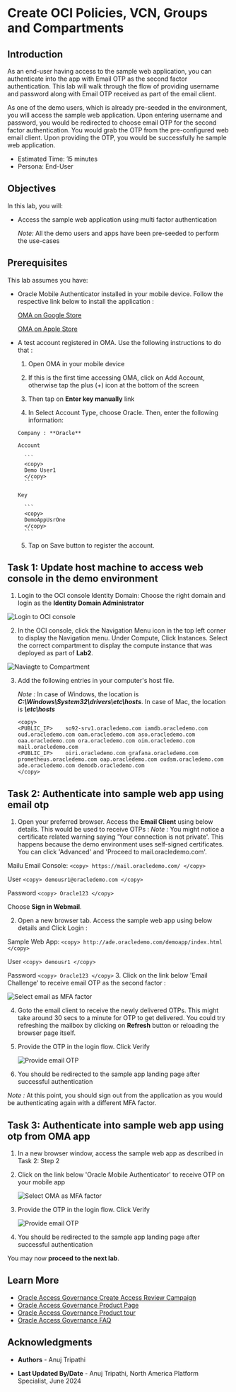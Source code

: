 # Create  OCI Policies, VCN, Groups and Compartments

## Introduction

As an end-user having access to the sample web application, you can authenticate into the app with Email OTP as the second factor authentication. This lab will walk through the flow of providing username and password along with Email OTP received as part of the email client.

As one of the demo users, which is already pre-seeded in the environment, you will access the sample web application. Upon entering username and password, you would be redirected to choose email OTP for the second factor authentication. You would grab the OTP from the pre-configured web email client. Upon providing the OTP, you would be successfully he sample web application.

* Estimated Time: 15 minutes
* Persona: End-User

## Objectives

In this lab, you will:

* Access the sample web application using multi factor authentication

  *Note:* All the demo users and apps have been pre-seeded to perform the use-cases

## Prerequisites

This lab assumes you have:

* Oracle Mobile Authenticator installed in your mobile device. Follow the respective link below to install the application :

     [OMA on Google Store](https://play.google.com/store/apps/details?id=oracle.idm.mobile.authenticator&hl=en_CA&gl=US)

     [OMA on Apple Store](https://apps.apple.com/us/app/oracle-mobile-authenticator/id835904829)

* A test account registered in OMA. Use the following instructions to do that :

    1. Open OMA in your mobile device

    2. If this is the first time accessing OMA, click on Add Account, otherwise tap the plus (+) icon at the bottom of the screen

    3. Then tap on **Enter key manually** link

    4. In Select Account Type, choose Oracle. Then, enter the following information:

      Company : **Oracle** 

      Account

        ```
        <copy>
        Demo User1
        </copy>
        ```

      Key

        ```
        <copy>
        DemoAppUsrOne
        </copy>
        ```

    5. Tap on Save button to register the account.

## Task 1: Update host machine to access web console in the demo environment

1. Login to the OCI console Identity Domain: Choose the right domain and login as the **Identity Domain Administrator**

  ![Login to OCI console](images/oci-console.png)

2. In the OCI console, click the Navigation Menu icon in the top left corner to display the Navigation menu. Under Compute, Click Instances. Select the correct compartment to display the compute instance that was deployed as part of **Lab2**.

  ![Naviagte to Compartment](images/navigate-compartment.png)

3. Add the following entries in your computer's host file.

   *Note :* In case of Windows, the location is ***C:\Windows\System32\drivers\etc\hosts***. In case of Mac, the location is ***\etc\hosts***

    ```
    <copy>
    <PUBLIC_IP>    so92-srv1.oracledemo.com iamdb.oracledemo.com oud.oracledemo.com oam.oracledemo.com aso.oracledemo.com oaa.oracledemo.com ora.oracledemo.com oim.oracledemo.com mail.oracledemo.com
    <PUBLIC_IP>    oiri.oracledemo.com grafana.oracledemo.com prometheus.oracledemo.com oap.oracledemo.com oudsm.oracledemo.com ade.oracledemo.com demodb.oracledemo.com
    </copy>
    ```

## Task 2: Authenticate into sample web app using email otp

1. Open your preferred browser. Access the **Email Client** using below details. This would be used to receive OTPs :
   *Note :* You might notice a certificate related warning saying 'Your connection is not private'. This happens because the demo environment uses self-signed certificates. You can click 'Advanced' and 'Proceed to mail.oracledemo.com'.

  Mailu Email Console:
    ```
    <copy>
    https://mail.oracledemo.com/
    </copy>
    ```

  User
    ```
    <copy>
    demousr1@oracledemo.com
    </copy>
    ```

  Password
    ```
    <copy>
    Oracle123
    </copy>
    ```

  Choose **Sign in Webmail**.

2. Open a new browser tab. Access the sample web app using below details and Click Login :

  Sample Web App:
    ```
    <copy>
    http://ade.oracledemo.com/demoapp/index.html
    </copy>
    ```

  User
    ```
    <copy>
    demousr1
    </copy>
    ```

  Password
    ```
    <copy>
    Oracle123
    </copy>
    ```
3. Click on the link below 'Email Challenge' to receive email OTP as the second factor :

   ![Select email as MFA factor](images/mfa-email-factor-selection.png)

4. Goto the email client to receive the newly delivered OTPs. This might take around 30 secs to a minute for OTP to get delivered. You could try refreshing the mailbox by clicking on **Refresh** button or reloading the browser page itself.

5. Provide the OTP in the login flow. Click Verify

   ![Provide email OTP](images/mfa-email-otp.png)

6. You should be redirected to the sample app landing page after successful authentication

*Note :* At this point, you should sign out from the application as you would be authenticating again with a different MFA factor.

## Task 3: Authenticate into sample web app using otp from OMA app

1. In a new browser window, access the sample web app as described in Task 2: Step 2

2. Click on the link below 'Oracle Mobile Authenticator' to receive OTP on your mobile app

   ![Select OMA as MFA factor](images/mfa-oma-factor-selection.png)

3. Provide the OTP in the login flow. Click Verify

   ![Provide email OTP](images/mfa-oma-otp.png)

4. You should be redirected to the sample app landing page after successful authentication

  You may now **proceed to the next lab**.

## Learn More

* [Oracle Access Governance Create Access Review Campaign](https://docs.oracle.com/en/cloud/paas/access-governance/pdapg/index.html)
* [Oracle Access Governance Product Page](https://www.oracle.com/security/cloud-security/access-governance/)
* [Oracle Access Governance Product tour](https://www.oracle.com/webfolder/s/quicktours/paas/pt-sec-access-governance/index.html)
* [Oracle Access Governance FAQ](https://www.oracle.com/security/cloud-security/access-governance/faq/)

## Acknowledgments

* **Authors** - Anuj Tripathi

* **Last Updated By/Date** - Anuj Tripathi, North America Platform Specialist, June 2024
